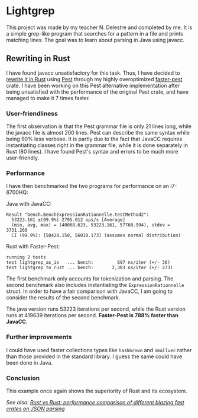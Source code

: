 # Lightgrep

This project was made by my teacher N. Delestre and completed by me. It is a simple grep-like program that searches for a pattern in a file and prints matching lines. The goal was to learn about parsing in Java using javacc.

## Rewriting in Rust

I have found javacc unsatisfactory for this task. Thus, I have decided to [rewrite it in Rust](https://github.com/Mubelotix/faster-pest/blob/master/faster-pest/examples/lightgrep) using [Pest](https://pest.rs/) through my highly overoptimized [faster-pest](https://github.com/Mubelotix/faster-pest) crate. I have been working on this Pest alternative implementation after being unsatisfied with the performance of the original Pest crate, and have managed to make it 7 times faster.

### User-friendliness

The first observation is that the Pest grammar file is only 21 lines long, while the javacc file is almost 200 lines. Pest can describe the same syntax while being 90% less verbose. It is partly due to the fact that JavaCC requires instantiating classes right in the grammar file, while it is done separately in Rust (80 lines). I have found Pest's syntax and errors to be much more user-friendly.

### Performance

I have then benchmarked the two programs for performance on an i7-6700HQ:

Java with JavaCC:
```
Result "bench.BenchExpressionRationnelle.testMethod2":
  53223.161 ±(99.9%) 2795.012 ops/s [Average]
  (min, avg, max) = (40068.623, 53223.161, 57760.994), stdev = 3731.260
  CI (99.9%): [50428.150, 56018.173] (assumes normal distribution)
```

Rust with Faster-Pest:
```
running 2 tests
test lightgrep_as_is   ... bench:         697 ns/iter (+/- 36)
test lightgrep_to_rust ... bench:       2,383 ns/iter (+/- 273)
```

The first benchmark only accounts for tokenization and parsing. The second benchmark also includes instantiating the `ExpressionRationnelle` struct. In order to have a fair comparison with JavaCC, I am going to consider the results of the second benchmark.

The java version runs 53223 iterations per second, while the Rust version runs at 419639 iterations per second. **Faster-Pest is 788% faster than JavaCC**.

### Further improvements

I could have used faster collections types like `hashbrown` and `smallvec` rather than those provided in the standard library. I guess the same could have been done in Java.

### Conclusion

This example once again shows the superiority of Rust and its ecosystem.

*See also: [Rust vs Rust: performance comparison of different blazing fast crates on JSON parsing](https://github.com/Mubelotix/pestvsnom)*
